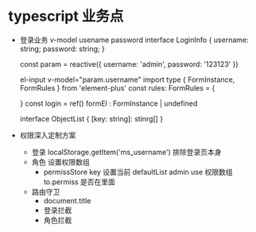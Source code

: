 # typescript 业务点
- 登录业务
    v-model usename password
    interface LoginInfo {
      username: string;
      password: string;
    }

    const param = reactive<LoginInfo>({
        username: 'admin',
        password: '123123'
    })
    
    el-input v-model="param.username"
    import type { FormInstance, FormRules } from 'element-plus'
    const rules: FormRules = {

    }
    const login = ref<FormInstance>()
    formEl : FormInstance | undefined
    
    interface ObjectList {
        [key: string]: stinrg[]
    }

- 权限深入定制方案
    - 登录 localStorage.getItem('ms_username')
        排除登录页本身
    - 角色 设置权限数组
        - permissStore 
            key  设置当前
            defaultList  admin use
            权限数组  to.permiss 是否在里面
    - 路由守卫
         - document.title
         - 登录拦截
         - 角色拦截
